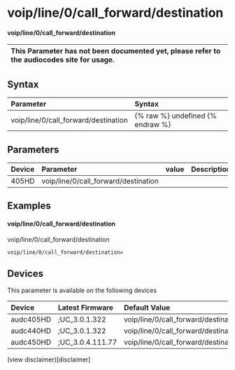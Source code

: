 ﻿---
description: voip/line/0/call_forward/destination
search: false
---

# voip/line/0/call_forward/destination

#### voip/line/0/call_forward/destination


| This Parameter has not been documented yet, please refer to the audiocodes site for usage.  |
| :--- |

## Syntax
| Parameter | Syntax |
| :--- | :--- |
|voip/line/0/call_forward/destination | {% raw %} undefined {% endraw %} |

## Parameters
|Device|Parameter|value|Description|
|:---|:---|:---|:---|
| 405HD | voip/line/0/call_forward/destination |  |  |

## Examples
#### voip/line/0/call_forward/destination

voip/line/0/call_forward/destination

```
voip/line/0/call_forward/destination=
```

## Devices
This parameter is available on the following devices

| Device | Latest Firmware | Default Value |
|:---|:---|:---|
| audc405HD | ;UC_3.0.1.322 | voip/line/0/call_forward/destination= 
| audc440HD | ;UC_3.0.1.322 | voip/line/0/call_forward/destination= 
| audc450HD | ;UC_3.0.4.111.77 | voip/line/0/call_forward/destination= 

(view disclaimer)[disclaimer]
